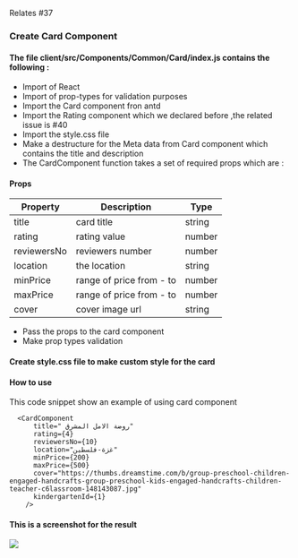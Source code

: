 Relates #37
### Create Card Component
#### The file client/src/Components/Common/Card/index.js contains the following :
- Import of React
- Import of prop-types for validation purposes
- Import the Card component fron antd
- Import the Rating component which we declared before ,the related issue is #40
- Import the style.css file 
- Make a destructure for the Meta data from Card component which contains the title and description
- The CardComponent function takes a set of required props which are :
#### Props
Property | Description | Type 
--- | --- | --- 
title | card title | string
rating |  rating value | number 
reviewersNo |  reviewers number | number 
location | the location | string
minPrice | range of price from - to | number
maxPrice | range of price from - to | number
cover | cover image url | string

- Pass the props to the card component
- Make prop types validation

#### Create style.css file to make custom style for the card
#### How to use
This code snippet show an example of using card component
```
  <CardComponent
      title=" روضة الامل المشرق"
      rating={4}
      reviewersNo={10}
      location="غزة-فلسطين"
      minPrice={200}
      maxPrice={500}
      cover="https://thumbs.dreamstime.com/b/group-preschool-children-engaged-handcrafts-group-preschool-kids-engaged-handcrafts-children-teacher-c6lassroom-148143087.jpg"
      kindergartenId={1}
    />
```
#### This is a screenshot for the result
![](https://i.imgur.com/CzA1N59.png)


